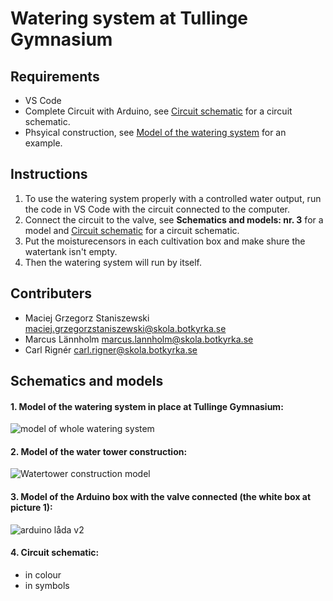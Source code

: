 # Watering system at Tullinge Gymnasium

## Requirements
* VS Code
* Complete Circuit with Arduino, see [Circuit schematic](https://github.com/tullinge/watering-system/blob/master/README.md#4-circuit-schematic) for a circuit schematic.
* Phsyical construction, see [Model of the watering system](https://github.com/tullinge/watering-system/blob/master/README.md#schematics-and-models) for an example.

## Instructions
1. To use the watering system properly with a controlled water output, run the code in VS Code with the circuit connected to the computer.
2. Connect the circuit to the valve, see **Schematics and models: nr. 3** for a model and [Circuit schematic](https://github.com/tullinge/watering-system/blob/master/README.md#4-circuit-schematic) for a circuit schematic.
3. Put the moisturecensors in each cultivation box and make shure the watertank isn't empty.
4. Then the watering system will run by itself.

## Contributers
* Maciej Grzegorz Staniszewski maciej.grzegorzstaniszewski@skola.botkyrka.se
* Marcus Lännholm marcus.lannholm@skola.botkyrka.se
* Carl Rignér carl.rigner@skola.botkyrka.se

## Schematics and models
#### 1. Model of the watering system in place at Tullinge Gymnasium:
![model of whole watering system](https://user-images.githubusercontent.com/62376944/80419396-5eeb9680-88d9-11ea-9179-14effc18067e.jpg)

#### 2. Model of the water tower construction:
![Watertower construction model](https://user-images.githubusercontent.com/62376944/80419428-6e6adf80-88d9-11ea-9922-7097ab1123a0.jpg)

#### 3. Model of the Arduino box with the valve connected (the white box at picture 1):
![arduino låda v2](https://user-images.githubusercontent.com/62376944/80630658-d85bc400-8a54-11ea-8709-cd1887b3dcff.jpg)

#### 4. Circuit schematic:
- in colour
- in symbols
